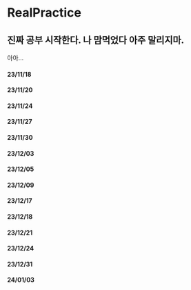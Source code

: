 # RealPractice

## 진짜 공부 시작한다. 나 맘먹었다 아주 말리지마.

아아...
#### 23/11/18
#### 23/11/20
#### 23/11/24
#### 23/11/27
#### 23/11/30
#### 23/12/03
#### 23/12/05
#### 23/12/09
#### 23/12/17
#### 23/12/18
#### 23/12/21
#### 23/12/24
#### 23/12/31
#### 24/01/03
